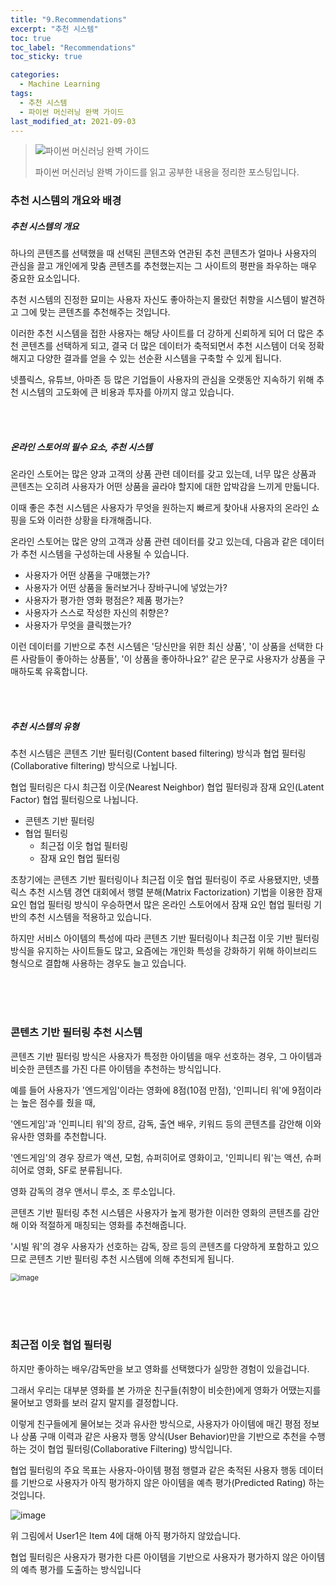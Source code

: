 ```yaml
---
title: "9.Recommendations"
excerpt: "추천 시스템"
toc: true
toc_label: "Recommendations"
toc_sticky: true

categories:
  - Machine Learning
tags:
  - 추천 시스템
  - 파이썬 머신러닝 완벽 가이드
last_modified_at: 2021-09-03
---
```


>![파이썬 머신러닝 완벽 가이드](https://user-images.githubusercontent.com/76269316/122906446-1fa9c000-d38d-11eb-9cab-1eb7e347a1e6.png)
>
>파이썬 머신러닝 완벽 가이드를 읽고 공부한 내용을 정리한 포스팅입니다.

### 추천 시스템의 개요와 배경

##### 추천 시스템의 개요

하나의 콘텐츠를 선택했을 때 선택된 콘텐츠와 연관된 추천 콘텐츠가 얼마나 사용자의 관심을 끌고 개인에게 맞춤 콘텐츠를 추천했는지는 그 사이트의 평판을 좌우하는 매우 중요한 요소입니다.

추천 시스템의 진정한 묘미는 사용자 자신도 좋아하는지 몰랐던 취향을 시스템이 발견하고 그에 맞는 콘텐츠를 추천해주는 것입니다.

이러한 추천 시스템을 접한 사용자는 해당 사이트를 더 강하게 신뢰하게 되어 더 많은 추천 콘텐츠를 선택하게 되고, 결국 더 많은 데이터가 축적되면서 추천 시스템이 더욱 정확해지고 다양한 결과를 얻을 수 있는 선순환 시스템을 구축할 수 있게 됩니다.

넷플릭스, 유튜브, 아마존 등 많은 기업들이 사용자의 관심을 오랫동안 지속하기 위해 추천 시스템의 고도화에 큰 비용과 투자를 아끼지 않고 있습니다.

<br><br>

##### 온라인 스토어의 필수 요소, 추천 시스템

온라인 스토어는 많은 양과 고객의 상품 관련 데이터를 갖고 있는데, 너무 많은 상품과 콘텐츠는 오히려 사용자가 어떤 상품을 골라야 할지에 대한 압박감을 느끼게 만듧니다.

이때 좋은 추천 시스템은 사용자가 무엇을 원하는지 빠르게 찾아내 사용자의 온라인 쇼핑을 도와 이러한 상황을 타개해줍니다.

온라인 스토어는 많은 양의 고객과 상품 관련 데이터를 갖고 있는데, 다음과 같은 데이터가 추천 시스템을 구성하는데 사용될 수 있습니다.

- 사용자가 어떤 상품을 구매했는가?
- 사용자가 어떤 상품을 둘러보거나 장바구니에 넣었는가?
- 사용자가 평가한 영화 평점은? 제품 평가는?
- 사용자가 스스로 작성한 자신의 취향은?
- 사용자가 무엇을 클릭했는가?

이런 데이터를 기반으로 추천 시스템은 '당신만을 위한 최신 상품', '이 상품을 선택한 다른 사람들이 좋아하는 상품들', '이 상품을 좋아하나요?' 같은 문구로 사용자가 상품을 구매하도록 유혹합니다.

<br><br>

##### 추천 시스템의 유형

추천 시스템은 콘텐츠 기반 필터링(Content based filtering) 방식과 협업 필터링(Collaborative filtering) 방식으로 나뉩니다.

협업 필터링은 다시 최근접 이웃(Nearest Neighbor) 협업 필터링과 잠재 요인(Latent Factor) 협업 필터링으로 나뉩니다.

- 콘텐츠 기반 필터링
- 협업 필터링
  - 최근접 이웃 협업 필터링
  - 잠재 요인 협업 필터링



초창기에는 콘텐츠 기반 필터링이나 최근접 이웃 협업 필터링이 주로 사용됐지만, 넷플릭스 추천 시스템 경연 대회에서 행렬 분해(Matrix Factorization) 기법을 이용한 잠재 요인 협업 필터링 방식이 우승하면서 많은 온라인 스토어에서 잠재 요인 협업 필터링 기반의 추천 시스템을 적용하고 있습니다.

하지만 서비스 아이템의 특성에 따라 콘텐츠 기반 필터링이나 최근접 이웃 기반 필터링 방식을 유지하는 사이트들도 많고, 요즘에는 개인화 특성을 강화하기 위해 하이브리드 형식으로 결합해 사용하는 경우도 늘고 있습니다.

<br><br><br>

### 콘텐츠 기반 필터링 추천 시스템

콘텐츠 기반 필터링 방식은 사용자가 특정한 아이템을 매우 선호하는 경우, 그 아이템과 비슷한 콘텐츠를 가진 다른 아이템을 추천하는 방식입니다.

예를 들어 사용자가 '엔드게임'이라는 영화에 8점(10점 만점), '인피니티 워'에 9점이라는 높은 점수를 줬을 때,

'엔드게임'과 '인피니티 워'의 장르, 감독, 출연 배우, 키워드 등의 콘텐츠를 감안해 이와 유사한 영화를 추천합니다.

'엔드게임'의 경우 장르가 액션, 모험, 슈퍼히어로 영화이고, '인피니티 워'는 액션, 슈퍼히어로 영화, SF로 분류됩니다.

영화 감독의 경우 앤서니 루소, 조 루소입니다.

콘텐츠 기반 필터링 추천 시스템은 사용자가 높게 평가한 이러한 영화의 콘텐츠를 감안해 이와 적절하게 매칭되는 영화를 추천해줍니다.

'시빌 워'의 경우 사용자가 선호하는 감독, 장르 등의 콘텐츠를 다양하게 포함하고 있으므로 콘텐츠 기반 필터링 추천 시스템에 의해 추천되게 됩니다.

<img src="https://user-images.githubusercontent.com/76269316/131944660-f15b9b72-41f6-4e15-a4ca-02daacd590c2.png" alt="image" style="zoom:80%;" />

<br><br><br>

### 최근접 이웃 협업 필터링

하지만 좋아하는 배우/감독만을 보고 영화를 선택했다가 실망한 경험이 있을겁니다.

그래서 우리는 대부분 영화를 본 가까운 친구들(취향이 비슷한)에게 영화가 어땠는지를 물어보고 영화를 보러 갈지 말지를 결정합니다.

이렇게 친구들에게 물어보는 것과 유사한 방식으로, 사용자가 아이템에 매긴 평점 정보나 상품 구매 이력과 같은 사용자 행동 양식(User Behavior)만을 기반으로 추천을 수행하는 것이 협업 필터링(Collaborative Filtering) 방식입니다.



협업 필터링의 주요 목표는 사용자-아이템 평점 행렬과 같은 축적된 사용자 행동 데이터를 기반으로 사용자가 아직 평가하지 않은 아이템을 예측 평가(Predicted Rating) 하는 것입니다.



![image](https://user-images.githubusercontent.com/76269316/131945428-2ccd963c-db1f-4c34-aaf7-b730ba2e3e9e.png)

위 그림에서 User1은 Item 4에 대해 아직 평가하지 않았습니다.

협업 필터링은 사용자가 평가한 다른 아이템을 기반으로 사용자가 평가하지 않은 아이템의 예측 평가를 도출하는 방식입니다

